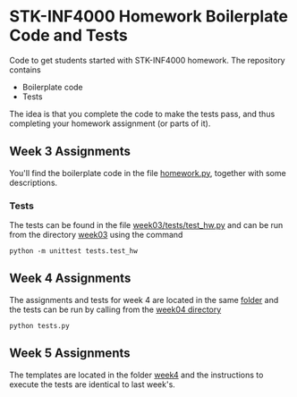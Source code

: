 # STK-INF4000 Homework Boilerplate Code and Tests

Code to get students started with STK-INF4000 homework. The repository
contains

- Boilerplate code
- Tests

The idea is that you complete the code to make the tests pass, and
thus completing your homework assignment (or parts of it).

## Week 3 Assignments

You'll find the boilerplate code in the file
[homework.py](week03/homework.py), together with some descriptions.

### Tests

The tests can be found in the file
[week03/tests/test_hw.py](week03/tests/test_hw.py) and can be run from
the directory [week03](week03) using the command

    python -m unittest tests.test_hw

## Week 4 Assignments

The assignments and tests for week 4 are located in the same
[folder](week04) and the tests can be run by calling from the
[week04 directory](week04)

    python tests.py

## Week 5 Assignments

The templates are located in the folder [week4](week4) and the
instructions to execute the tests are identical to last week's.
